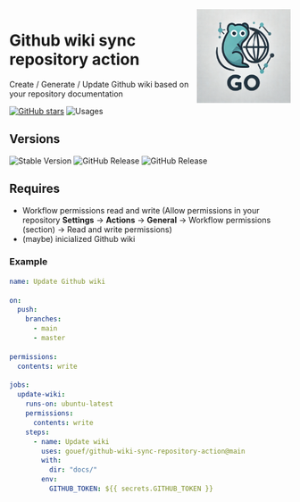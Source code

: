 <img align=right width="168" src="docs/gouef_logo.png">

# Github wiki sync repository action
Create / Generate / Update Github wiki based on your repository documentation

[![GitHub stars](https://img.shields.io/github/stars/gouef/github-wiki-sync-repository-action?style=social)](https://github.com/gouef/github-wiki-sync-repository-action/stargazers)
![Usages](https://img.shields.io/endpoint?url=https://github-repo-usages.vercel.app/api/getAction.go?repository=gouef/github-wiki-sync-repository-action)

## Versions
![Stable Version](https://img.shields.io/github/v/release/gouef/github-wiki-sync-repository-action?label=Stable&labelColor=green)
![GitHub Release](https://img.shields.io/github/v/release/gouef/github-wiki-sync-repository-action?label=RC&include_prereleases&filter=*rc*&logoSize=diago)
![GitHub Release](https://img.shields.io/github/v/release/gouef/github-wiki-sync-repository-action?label=Beta&include_prereleases&filter=*beta*&logoSize=diago)


## Requires

- Workflow permissions read and write (Allow permissions in your repository **Settings** -> **Actions** -> **General** -> Workflow permissions (section) -> Read and write permissions)
- (maybe) inicialized Github wiki

### Example
```yaml
name: Update Github wiki

on:
  push:
    branches:
      - main
      - master

permissions:
  contents: write

jobs:
  update-wiki:
    runs-on: ubuntu-latest
    permissions:
      contents: write
    steps:
      - name: Update wiki
        uses: gouef/github-wiki-sync-repository-action@main
        with:
          dir: "docs/"
        env:
          GITHUB_TOKEN: ${{ secrets.GITHUB_TOKEN }}
```

